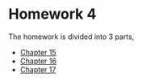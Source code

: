 # Homework 4

The homework is divided into 3 parts,

* [Chapter 15](./15.md)
* [Chapter 16](./16.md)
* [Chapter 17](./17.md)
